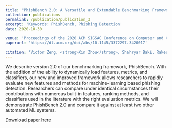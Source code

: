 ```yaml
---
title: "PhishBench 2.0: A Versatile and Extendable Benchmarking Framework for Phishing"
collection: publications
permalink: /publication/publication_3
excerpt: 'Keywords: PhishBench, Phishing Detection'
date: 2020-10-30

venue: 'Proceedings of the 2020 ACM SIGSAC Conference on Computer and Communications Security'
paperurl: 'https://dl.acm.org/doi/abs/10.1145/3372297.3420017'

citation: 'Victor Zeng, <strong>Xin Zhou</strong>, Shahryar Baki, Rakesh M Verma. &quot; PhishBench 2.0: A Versatile and Extendable Benchmarking Framework for Phishing. &quot; <i>Proceedings of the 2020 ACM SIGSAC Conference on Computer and Communications Security</i>.'
---
```

We describe version 2.0 of our benchmarking framework, PhishBench. With the addition of the ability to dynamically load features, metrics, and classifiers, our new and improved framework allows researchers to rapidly evaluate new features and methods for machine-learning based phishing detection. Researchers can compare under identical circumstances their contributions with numerous built-in features, ranking methods, and classifiers used in the literature with the right evaluation metrics. We will demonstrate PhishBench 2.0 and compare it against at least two other automated ML systems.

[Download paper here](https://dl.acm.org/doi/abs/10.1145/3372297.3420017)

